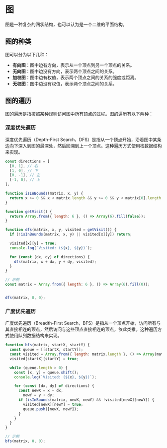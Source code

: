 # 图

图是一种复杂的网状结构，也可以认为是一个二维的平面结构。

## 图的种类

图可以分为以下几种：

- **有向图**：图中边有方向，表示从一个顶点到另一个顶点的关系。
- **无向图**：图中边没有方向，表示两个顶点之间的关系。
- **加权图**：图中边有权值，表示两个顶点之间的关系的强度或距离。
- **无权图**：图中边没有权值，表示两个顶点之间的关系。

## 图的遍历

图的遍历是指按照某种规则访问图中所有顶点的过程。图的遍历有以下两种：

### 深度优先遍历

深度优先遍历（Depth-First Search，DFS）是指从一个顶点开始，沿着图中某条边向下深入到图的最深处，然后回溯到上一个顶点。这种遍历方式使用栈数据结构来实现。

```js
const directions = [
  [0, 1], // 右
  [1, 0], // 下
  [0, -1], // 左
  [-1, 0], // 上
];

function isInBounds(matrix, x, y) {
  return x >= 0 && x < matrix.length && y >= 0 && y < matrix[0].length;
}

function getVisit() {
  return Array.from({ length: 6 }, () => Array(6).fill(false));
}

function dfs(matrix, x, y, visited = getVisit()) {
  if (!isInBounds(matrix, x, y) || visited[x][y]) return;

  visited[x][y] = true;
  console.log(`Visited: (${x}, ${y})`);

  for (const [dx, dy] of directions) {
    dfs(matrix, x + dx, y + dy, visited);
  }
}

// 示例
const matrix = Array.from({ length: 6 }, () => Array(6).fill(0));


dfs(matrix, 0, 0);
```

### 广度优先遍历

广度优先遍历（Breadth-First Search，BFS）是指从一个顶点开始，访问所有与其直接相连的顶点，然后访问与这些顶点直接相连的顶点，依此类推。这种遍历方式使用队列数据结构来实现。

```js
function bfs(matrix, startX, startY) {
  const queue = [[startX, startY]];
  const visited = Array.from({ length: matrix.length }, () => Array(matrix[0].length).fill(false));
  visited[startX][startY] = true;

  while (queue.length > 0) {
    const [x, y] = queue.shift();
    console.log(`Visited: (${x}, ${y})`);

    for (const [dx, dy] of directions) {
      const newX = x + dx,
        newY = y + dy;
      if (isInBounds(matrix, newX, newY) && !visited[newX][newY]) {
        visited[newX][newY] = true;
        queue.push([newX, newY]);
      }
    }
  }
}

// 示例
bfs(matrix, 0, 0);
```
